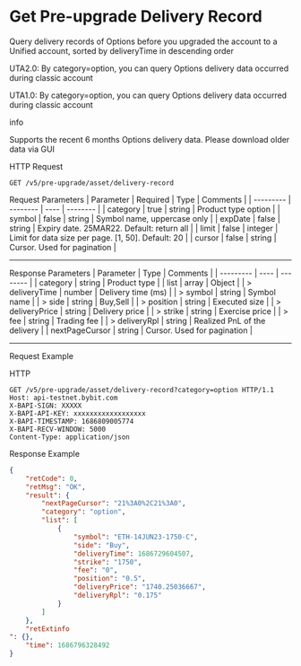 # Get Pre-upgrade Delivery Record
Query delivery records of Options before you upgraded the account to a Unified account, sorted by deliveryTime in descending order

UTA2.0:
By category=option, you can query Options delivery data occurred during classic account

UTA1.0:
By category=option, you can query Options delivery data occurred during classic account

info

Supports the recent 6 months Options delivery data. Please download older data via GUI


HTTP Request
```http
GET /v5/pre-upgrade/asset/delivery-record
```

Request Parameters
| Parameter | Required | Type | Comments |
| --------- | -------- | ---- | -------- |
| category | true | string | Product type option |
| symbol | false | string | Symbol name, uppercase only |
| expDate | false | string | Expiry date. 25MAR22. Default: return all |
| limit | false | integer | Limit for data size per page. [1, 50]. Default: 20 |
| cursor | false | string | Cursor. Used for pagination |

---


Response Parameters
| Parameter | Type | Comments |
| --------- | ---- | -------- |
| category | string | Product type |
| list | array | Object |
| > deliveryTime | number | Delivery time (ms) |
| > symbol | string | Symbol name |
| > side | string | Buy,Sell |
| > position | string | Executed size |
| > deliveryPrice | string | Delivery price |
| > strike | string | Exercise price |
| > fee | string | Trading fee |
| > deliveryRpl | string | Realized PnL of the delivery |
| nextPageCursor | string | Cursor. Used for pagination |

---

Request Example

HTTP
 
```http
GET /v5/pre-upgrade/asset/delivery-record?category=option HTTP/1.1
Host: api-testnet.bybit.com
X-BAPI-SIGN: XXXXX
X-BAPI-API-KEY: xxxxxxxxxxxxxxxxxx
X-BAPI-TIMESTAMP: 1686809005774
X-BAPI-RECV-WINDOW: 5000
Content-Type: application/json
```

Response Example
```json
{
    "retCode": 0,
    "retMsg": "OK",
    "result": {
        "nextPageCursor": "21%3A0%2C21%3A0",
        "category": "option",
        "list": [
            {
                "symbol": "ETH-14JUN23-1750-C",
                "side": "Buy",
                "deliveryTime": 1686729604507,
                "strike": "1750",
                "fee": "0",
                "position": "0.5",
                "deliveryPrice": "1740.25036667",
                "deliveryRpl": "0.175"
            }
        ]
    },
    "retExtinfo
": {},
    "time": 1686796328492
}
```

